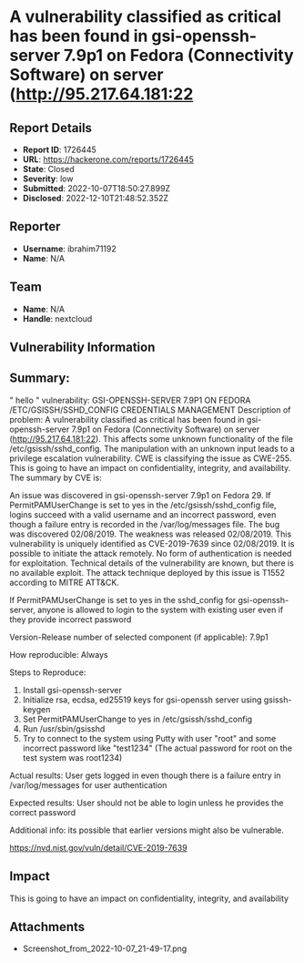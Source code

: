 # A vulnerability classified as critical has been found in gsi-openssh-server 7.9p1 on Fedora (Connectivity Software) on server (http://95.217.64.181:22

## Report Details
- **Report ID**: 1726445
- **URL**: https://hackerone.com/reports/1726445
- **State**: Closed
- **Severity**: low
- **Submitted**: 2022-10-07T18:50:27.899Z
- **Disclosed**: 2022-12-10T21:48:52.352Z

## Reporter
- **Username**: ibrahim71192
- **Name**: N/A

## Team
- **Name**: N/A
- **Handle**: nextcloud

## Vulnerability Information
## Summary:
" hello "
vulnerability:
GSI-OPENSSH-SERVER 7.9P1 ON FEDORA /ETC/GSISSH/SSHD_CONFIG CREDENTIALS MANAGEMENT
Description of problem:
A vulnerability classified as critical has been found in gsi-openssh-server 7.9p1 on Fedora (Connectivity Software) on server (http://95.217.64.181:22). This affects some unknown functionality of the file /etc/gsissh/sshd_config. The manipulation with an unknown input leads to a privilege escalation vulnerability. CWE is classifying the issue as CWE-255. This is going to have an impact on confidentiality, integrity, and availability. The summary by CVE is:

An issue was discovered in gsi-openssh-server 7.9p1 on Fedora 29. If PermitPAMUserChange is set to yes in the /etc/gsissh/sshd_config file, logins succeed with a valid username and an incorrect password, even though a failure entry is recorded in the /var/log/messages file.
The bug was discovered 02/08/2019. The weakness was released 02/08/2019. This vulnerability is uniquely identified as CVE-2019-7639 since 02/08/2019. It is possible to initiate the attack remotely. No form of authentication is needed for exploitation. Technical details of the vulnerability are known, but there is no available exploit. The attack technique deployed by this issue is T1552 according to MITRE ATT&CK.


If PermitPAMUserChange is set to yes in the sshd_config for gsi-openssh-server, anyone is allowed to login to the system with existing user even if they provide incorrect password

Version-Release number of selected component (if applicable): 7.9p1

How reproducible:
Always

Steps to Reproduce:
1. Install gsi-openssh-server
2. Initialize rsa, ecdsa, ed25519 keys for gsi-openssh server using gsissh-keygen
2. Set PermitPAMUserChange to yes in /etc/gsissh/sshd_config
3. Run /usr/sbin/gsisshd
4. Try to connect to the system using Putty with user "root" and some incorrect password like "test1234" (The actual password for root on the test system was root1234)

Actual results:
User gets logged in even though there is a failure entry in /var/log/messages for user authentication


Expected results:
User should not be able to login unless he provides the correct password

Additional info:
its possible that earlier versions might also be vulnerable.


https://nvd.nist.gov/vuln/detail/CVE-2019-7639

## Impact

This is going to have an impact on confidentiality, integrity, and availability

## Attachments
- Screenshot_from_2022-10-07_21-49-17.png
